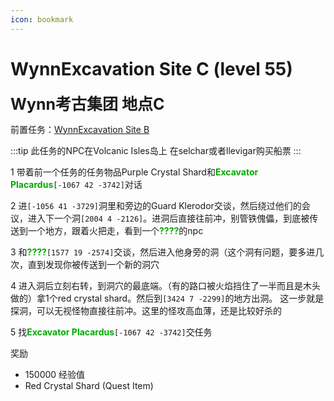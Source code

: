 ```yaml
---
icon: bookmark
---
```



# WynnExcavation Site C (level 55)
<span style="font-size: 25px;">**Wynn考古集团 地点C**</span>

前置任务：[WynnExcavation Site B](/WynncraftCNguide/quests/lvl41-50/level%2046%20-%20WynnExcavation%20Site%20B.html)

:::tip
此任务的NPC在Volcanic Isles岛上 在selchar或者llevigar购买船票
:::

1 带着前一个任务的任务物品Purple Crystal Shard和<font color=00AA00>**Excavator Placardus**</font>`[-1067 42 -3742]`对话

2 进`[-1056 41 -3729]`洞里和旁边的Guard Klerodor交谈，然后绕过他们的会议，进入下一个洞`[2004 4 -2126]`。进洞后直接往前冲，别管铁傀儡，到底被传送到一个地方，跟着火把走，看到一个<font color=00AA00>**????**</font>的npc

3 和<font color=00AA00>**????**</font>`[1577 19 -2574]`交谈，然后进入他身旁的洞（这个洞有问题，要多进几次，直到发现你被传送到一个新的洞穴

4 进入洞后立刻右转，到洞穴的最底端。（有的路口被火焰挡住了一半而且是木头做的）拿1个red crystal shard。然后到`[3424 7 -2299]`的地方出洞。
这一步就是探洞，可以无视怪物直接往前冲。这里的怪攻高血薄，还是比较好杀的

5 找<font color=00AA00>**Excavator Placardus**</font>`[-1067 42 -3742]`交任务

奖励
+ 150000 经验值
+ Red Crystal Shard (Quest Item)